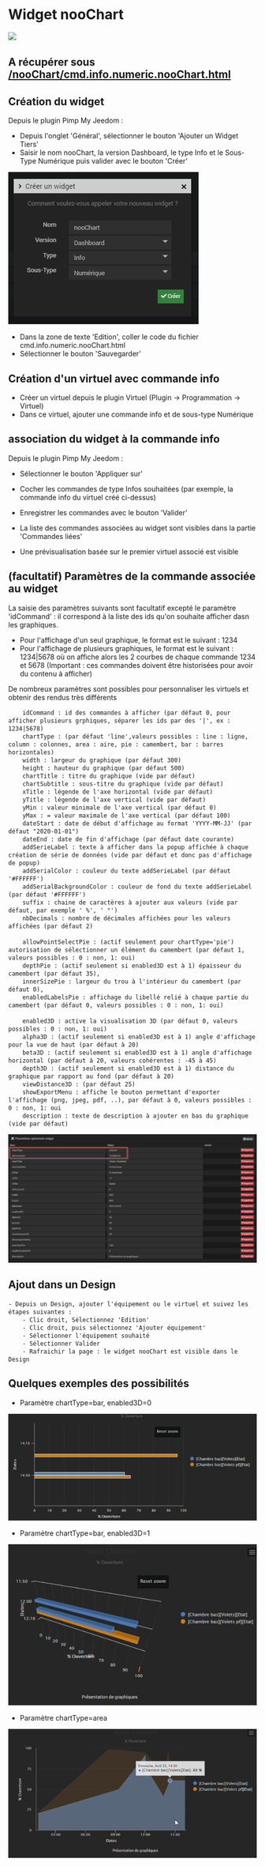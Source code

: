 # Widget nooChart

![](doc/images/nooChart.gif)

## A récupérer sous [/nooChart/cmd.info.numeric.nooChart.html](./nooChart/cmd.info.numeric.nooChart.html)

## Création du widget

Depuis le plugin Pimp My Jeedom :

- Depuis l'onglet 'Général', sélectionner le bouton 'Ajouter un Widget Tiers'
- Saisir le nom nooChart, la version Dashboard, le type Info et le Sous-Type Numérique puis valider avec le bouton 'Créer'

![](doc/images/pimpWidgetCreation.png)

- Dans la zone de texte 'Edition', coller le code du fichier cmd.info.numeric.nooChart.html
- Sélectionner le bouton 'Sauvegarder'


## Création d'un virtuel avec commande info

- Créer un virtuel depuis le plugin Virtuel (Plugin -> Programmation -> Virtuel)
- Dans ce virtuel, ajouter une commande info et de sous-type Numérique

## association du widget à la commande info

Depuis le plugin Pimp My Jeedom :

- Sélectionner le bouton 'Appliquer sur'
- Cocher les commandes de type Infos souhaitées (par exemple, la commande info du virtuel créé ci-dessus)
- Enregistrer les commandes avec le bouton 'Valider'

- La liste des commandes associées au widget sont visibles dans la partie 'Commandes liées'
- Une prévisualisation basée sur le premier virtuel associé est visible

## (facultatif) Paramètres de la commande associée au widget

La saisie des paramètres suivants sont facultatif excepté le paramètre 'idCommand' : il correspond à la liste des ids qu'on souhaite afficher dasn les graphiques.
- Pour l'affichage d'un seul graphique, le format est le suivant : 1234
- Pour l'affichage de plusieurs graphiques, le format est le suivant : 1234|5678 où on affiche alors les 2 courbes de chaque commande 1234 et 5678 (Important : ces commandes doivent être historisées pour avoir du contenu à afficher)

De nombreux paramètres sont possibles pour personnaliser les virtuels et obtenir des rendus très différents

        idCommand : id des commandes à afficher (par défaut 0, pour afficher plusieurs grphiques, séparer les ids par des '|', ex : 1234|5678)
        chartType : (par défaut 'line',valeurs possibles : line : ligne, column : colonnes, area : aire, pie : camembert, bar : barres horizontales)
        width : largeur du graphique (par défaut 300)
        height : hauteur du graphique (par défaut 500)
        chartTitle : titre du graphique (vide par défaut)
        chartSubtitle : sous-titre du graphique (vide par défaut)
        xTitle : légende de l'axe horizontal (vide par défaut)
        yTitle : légende de l'axe vertical (vide par défaut)
        yMin : valeur minimale de l'axe vertical (par défaut 0)
        yMax : = valeur maximale de l'axe vertical (par défaut 100)
        dateStart : date de début d'affichage au format 'YYYY-MM-JJ' (par défaut "2020-01-01")
        dateEnd : date de fin d'affichage (par défaut date courante)
        addSerieLabel : texte à afficher dans la popup affichée à chaque création de série de données (vide par défaut et donc pas d'affichage de popup)
        addSerialColor : couleur du texte addSerieLabel (par défaut '#FFFFFF')
        addSerialBackgroundColor : couleur de fond du texte addSerieLabel (par défaut '#FFFFFF')
        suffix : chaine de caractères à ajouter aux valeurs (vide par défaut, par exemple ' %', ' °')
        nbDecimals : nombre de décimales affichées pour les valeurs affichées (par défaut 2)

        allowPointSelectPie : (actif seulement pour chartType='pie') autorisation de sélectionner un élément du camembert (par défaut 1, valeurs possibles : 0 : non, 1: oui)
        depthPie : (actif seulement si enabled3D est à 1) épaisseur du camembert (par défaut 35),
        innerSizePie : largeur du trou à l'intérieur du camembert (par défaut 0),
        enabledLabelsPie : affichage du libellé relié à chaque partie du camembert (par défaut 0, valeurs possibles : 0 : non, 1: oui)

        enabled3D : active la visualisation 3D (par défaut 0, valeurs possibles : 0 : non, 1: oui)
        alpha3D : (actif seulement si enabled3D est à 1) angle d'affichage pour la vue de haut (par défaut à 20)
        beta3D : (actif seulement si enabled3D est à 1) angle d'affichage horizontal (par défaut à 20, valeurs cohérentes : -45 à 45)
        depth3D : (actif seulement si enabled3D est à 1) distance du graphique par rapport au fond (par défaut à 20)
        viewDistance3D : (par défaut 25)
        showExportMenu : affiche le bouton permettant d'exporter l'affichage (png, jpeg, pdf, ..), par défaut à 0, valeurs possibles : 0 : non, 1: oui
		description : texte de description à ajouter en bas du graphique (vide par défaut)
			
![](doc/images/nooChartParams.png)

## Ajout dans un Design

	- Depuis un Design, ajouter l'équipement ou le virtuel et suivez les étapes suivantes :
		- Clic droit, Sélectionnez 'Edition'
		- Clic droit, puis sélectionnez 'Ajouter équipement'
		- Sélectionner l'équipement souhaité
		- Sélectionner Valider
		- Rafraichir la page : le widget nooChart est visible dans le Design

## Quelques exemples des possibilités

- Paramètre chartType=bar, enabled3D=0

![](doc/images/nooChartBar.png)

- Paramètre chartType=bar, enabled3D=1

![](doc/images/nooChartBar3D.png)

- Paramètre chartType=area

![](doc/images/nooChartArea.png)
